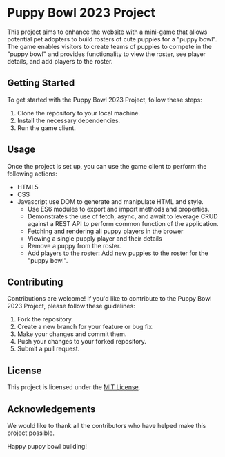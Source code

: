 # Puppy Bowl 2023 Project

This project aims to enhance the website with a mini-game that allows potential pet adopters to build rosters of cute puppies for a "puppy bowl". The game enables visitors to create teams of puppies to compete in the "puppy bowl" and provides functionality to view the roster, see player details, and add players to the roster.

## Getting Started

To get started with the Puppy Bowl 2023 Project, follow these steps:

1. Clone the repository to your local machine.
2. Install the necessary dependencies.
3. Run the game client.

## Usage

Once the project is set up, you can use the game client to perform the following actions:

- HTML5
- CSS
- Javascript use DOM to generate and manipulate HTML and style.
  - Use ES6 modules to export and import methods and properties.
  - Demonstrates the use of fetch, async, and await to leverage CRUD against a REST API to perform common function of the application.
  - Fetching and rendering all puppy players in the brower
  - Viewing a single pupply player and their details
  - Remove a puppy from the roster.
  - Add players to the roster: Add new puppies to the roster for the "puppy bowl".

## Contributing

Contributions are welcome! If you'd like to contribute to the Puppy Bowl 2023 Project, please follow these guidelines:

1. Fork the repository.
2. Create a new branch for your feature or bug fix.
3. Make your changes and commit them.
4. Push your changes to your forked repository.
5. Submit a pull request.

## License

This project is licensed under the [MIT License](LICENSE).

## Acknowledgements

We would like to thank all the contributors who have helped make this project possible.

Happy puppy bowl building!
